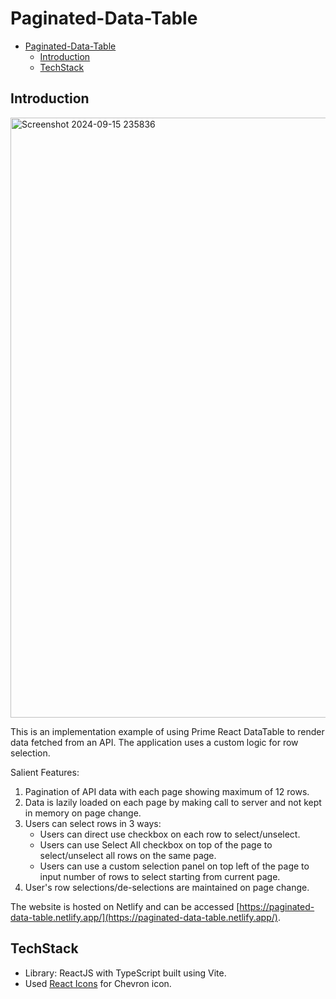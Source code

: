 # Paginated-Data-Table

- [Paginated-Data-Table](#paginated-data-table)
  - [Introduction](#introduction)
  - [TechStack](#techstack)

## Introduction
<img width="960" alt="Screenshot 2024-09-15 235836" src="https://github.com/user-attachments/assets/d62a1160-4c4f-4dde-b1e0-3ed25a4ff07e">

This is an implementation example of using Prime React DataTable to render data fetched from an API. The application uses a custom logic for row selection.

Salient Features:

1. Pagination of API data with each page showing maximum of 12 rows.
2. Data is lazily loaded on each page by making call to server and not kept in memory on page change.
3. Users can select rows in 3 ways:
   - Users can direct use checkbox on each row to select/unselect.
   - Users can use Select All checkbox on top of the page to select/unselect all rows on the same page.
   - Users can use a custom selection panel on top left of the page to input number of rows to select starting from current page.
4. User's row selections/de-selections are maintained on page change.

The website is hosted on Netlify and can be accessed [https://paginated-data-table.netlify.app/](https://paginated-data-table.netlify.app/).

## TechStack

- Library: ReactJS with TypeScript built using Vite.
- Used [React Icons](https://react-icons.github.io/react-icons/) for Chevron icon.
